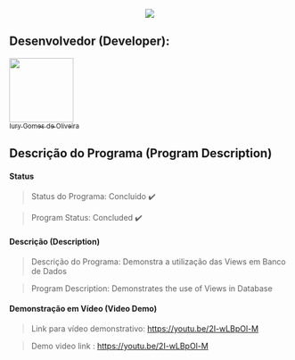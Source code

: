 <p align="center">
  <img src="https://github.com/iurygdeoliveira/Front-End/blob/master/CRUD/img/Capa.png">
</p>

## Desenvolvedor (Developer):

[<img src="https://avatars3.githubusercontent.com/u/30157522?s=460&u=30d3397df3e4655b6fa8047ac27052569cf7db78&v=4" width=115><br><sub>Iury Gomes de Oliveira</sub>](https://github.com/iurygdeoliveira)

## Descrição do Programa (Program Description)

#### Status

> Status do Programa: Concluido :heavy_check_mark:

> Program Status: Concluded :heavy_check_mark:

#### Descrição (Description)

> Descrição do Programa: Demonstra a utilização das Views em Banco de Dados

> Program Description: Demonstrates the use of Views in Database

#### Demonstração em Vídeo (Video Demo)

> Link para vídeo demonstrativo: https://youtu.be/2I-wLBpOl-M

> Demo video link : https://youtu.be/2I-wLBpOl-M

